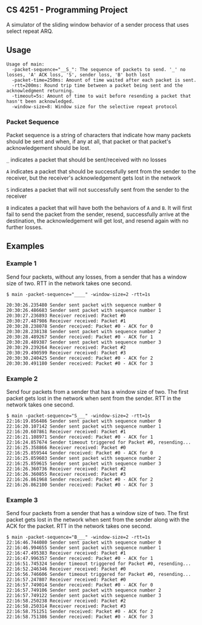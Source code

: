 ## CS 4251 - Programming Project

A simulator of the sliding window behavior of a sender process that uses select repeat ARQ.

## Usage
```
Usage of main:
  -packet-sequence="__S_": The sequence of packets to send. '_' no losses, 'A' ACK loss, 'S', sender loss, 'B' both lost
  -packet-time=250ms: Amount of time waited after each packet is sent.
  -rtt=200ms: Round trip time between a packet being sent and the acknowledgment returning.
  -timeout=5s: Amount of time to wait before resending a packet that hasn't been acknowledged.
  -window-size=8: Window size for the selective repeat protocol
```

### Packet Sequence
Packet sequence is a string of characters that indicate how many packets should be sent and when, if any at all, that packet or that packet's acknowledgement should be lost.

`_` indicates a packet that should be sent/received with no losses

`A` indicates a packet that should be successfully sent from the sender to the receiver, but the receiver's acknowledgement gets lost in the network

`S` indicates a packet that will not successfully sent from the sender to the receiver

`B` indicates a packet that will have both the behaviors of `A` and `B`. It will first fail to send the packet from the sender, resend, successfully arrive at the destination, the acknowledgement will get lost, and resend again with no further losses.

## Examples

### Example 1
Send four packets, without any losses, from a sender that has a window size of two. RTT in the network takes one second.
```
$ main -packet-sequence="____" -window-size=2 -rtt=1s

20:30:26.235480 Sender sent packet with sequence number 0
20:30:26.486683 Sender sent packet with sequence number 1
20:30:27.236893 Receiver received: Packet #0
20:30:27.487986 Receiver received: Packet #1
20:30:28.238078 Sender received: Packet #0 - ACK for 0
20:30:28.238138 Sender sent packet with sequence number 2
20:30:28.489267 Sender received: Packet #0 - ACK for 1
20:30:28.489387 Sender sent packet with sequence number 3
20:30:29.239264 Receiver received: Packet #2
20:30:29.490599 Receiver received: Packet #3
20:30:30.240425 Sender received: Packet #0 - ACK for 2
20:30:30.491180 Sender received: Packet #0 - ACK for 3
```
### Example 2
Send four packets from a sender that has a window size of two. The first packet gets lost in the network when sent from the sender. RTT in the network takes one second.
```
$ main -packet-sequence="S___" -window-size=2 -rtt=1s
22:16:19.856486 Sender sent packet with sequence number 0
22:16:20.107142 Sender sent packet with sequence number 1
22:16:20.607861 Receiver received: Packet #1
22:16:21.108971 Sender received: Packet #0 - ACK for 1
22:16:24.857674 Sender timeout triggered for Packet #0, resending...
22:16:25.358866 Receiver received: Packet #0
22:16:25.859544 Sender received: Packet #0 - ACK for 0
22:16:25.859603 Sender sent packet with sequence number 2
22:16:25.859615 Sender sent packet with sequence number 3
22:16:26.360736 Receiver received: Packet #2
22:16:26.360855 Receiver received: Packet #3
22:16:26.861968 Sender received: Packet #0 - ACK for 2
22:16:26.862100 Sender received: Packet #0 - ACK for 3
```
### Example 3
Send four packets from a sender that has a window size of two. The first packet gets lost in the network when sent from the sender along with the ACK for the packet. RTT in the network takes one second.
```
$ main -packet-sequence="B___" -window-size=2 -rtt=1s
22:16:46.744080 Sender sent packet with sequence number 0
22:16:46.994655 Sender sent packet with sequence number 1
22:16:47.495383 Receiver received: Packet #1
22:16:47.996357 Sender received: Packet #0 - ACK for 1
22:16:51.745324 Sender timeout triggered for Packet #0, resending...
22:16:52.246346 Receiver received: Packet #0
22:16:56.746606 Sender timeout triggered for Packet #0, resending...
22:16:57.247807 Receiver received: Packet #0
22:16:57.749014 Sender received: Packet #0 - ACK for 0
22:16:57.749106 Sender sent packet with sequence number 2
22:16:57.749122 Sender sent packet with sequence number 3
22:16:58.250238 Receiver received: Packet #2
22:16:58.250314 Receiver received: Packet #3
22:16:58.751251 Sender received: Packet #0 - ACK for 2
22:16:58.751386 Sender received: Packet #0 - ACK for 3
```